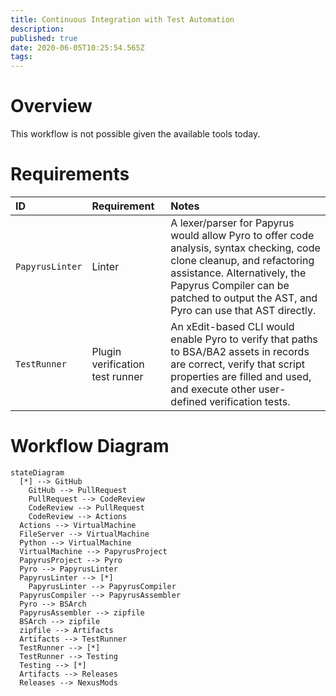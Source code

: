 ```yaml
---
title: Continuous Integration with Test Automation
description: 
published: true
date: 2020-06-05T10:25:54.565Z
tags: 
---
```


# Overview

This workflow is not possible given the available tools today.

# Requirements

ID | Requirement | Notes
:--- | :--- | :--- 
`PapyrusLinter` | Linter | A lexer/parser for Papyrus would allow Pyro to offer code analysis, syntax checking, code clone cleanup, and refactoring assistance. Alternatively, the Papyrus Compiler can be patched to output the AST, and Pyro can use that AST directly.
`TestRunner` | Plugin verification test runner | An xEdit-based CLI would enable Pyro to verify that paths to BSA/BA2 assets in records are correct, verify that script properties are filled and used, and execute other user-defined verification tests.

# Workflow Diagram 

```mermaid
stateDiagram
  [*] --> GitHub
	GitHub --> PullRequest
	PullRequest --> CodeReview
	CodeReview --> PullRequest
	CodeReview --> Actions
  Actions --> VirtualMachine
  FileServer --> VirtualMachine
  Python --> VirtualMachine
  VirtualMachine --> PapyrusProject
  PapyrusProject --> Pyro
  Pyro --> PapyrusLinter
  PapyrusLinter --> [*]
	PapyrusLinter --> PapyrusCompiler
  PapyrusCompiler --> PapyrusAssembler
  Pyro --> BSArch
  PapyrusAssembler --> zipfile
  BSArch --> zipfile
  zipfile --> Artifacts
  Artifacts --> TestRunner
  TestRunner --> [*]
  TestRunner --> Testing
  Testing --> [*]
  Artifacts --> Releases
  Releases --> NexusMods
```